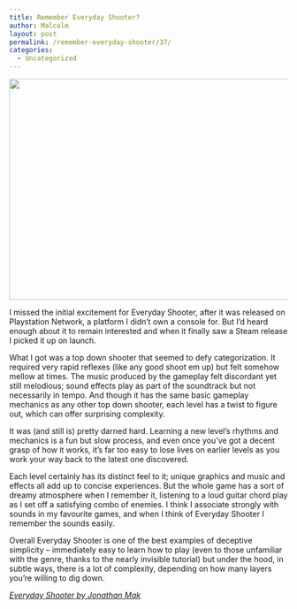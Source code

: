 ```yaml
---
title: Remember Everyday Shooter?
author: Malcolm
layout: post
permalink: /remember-everyday-shooter/37/
categories:
  - Uncategorized
---
```

<p style="text-align: center;">
  <a href="http://www.malcolmcrum.com/wp/wp-content/uploads/2012/01/everyday.png"><img class="aligncenter  wp-image-39" title="Everyday Shooter" src="http://www.malcolmcrum.com/wp/wp-content/uploads/2012/01/everyday-1024x640.png" alt="" width="600" height="400" /></a>
</p>

I missed the initial excitement for Everyday Shooter, after it was released on Playstation Network, a platform I didn&#8217;t own a console for. But I&#8217;d heard enough about it to remain interested and when it finally saw a Steam release I picked it up on launch.

What I got was a top down shooter that seemed to defy categorization. It required very rapid reflexes (like any good shoot em up) but felt somehow mellow at times. The music produced by the gameplay felt discordant yet still melodious; sound effects play as part of the soundtrack but not necessarily in tempo. And though it has the same basic gameplay mechanics as any other top down shooter, each level has a twist to figure out, which can offer surprising complexity.

It was (and still is) pretty darned hard. Learning a new level&#8217;s rhythms and mechanics is a fun but slow process, and even once you&#8217;ve got a decent grasp of how it works, it&#8217;s far too easy to lose lives on earlier levels as you work your way back to the latest one discovered.

Each level certainly has its distinct feel to it; unique graphics and music and effects all add up to concise experiences. But the whole game has a sort of dreamy atmosphere when I remember it, listening to a loud guitar chord play as I set off a satisfying combo of enemies. I think I associate strongly with sounds in my favourite games, and when I think of Everyday Shooter I remember the sounds easily.

Overall Everyday Shooter is one of the best examples of deceptive simplicity &#8211; immediately easy to learn how to play (even to those unfamiliar with the genre, thanks to the nearly invisible tutorial) but under the hood, in subtle ways, there is a lot of complexity, depending on how many layers you&#8217;re willing to dig down.

<address>
  <a href="http://www.everydayshooter.com/">Everyday Shooter by Jonathan Mak</a>
</address>